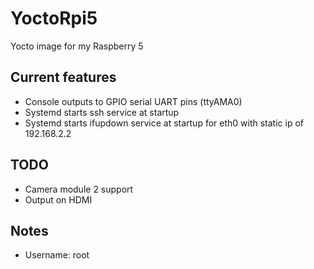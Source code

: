 # YoctoRpi5
Yocto image for my Raspberry 5

## Current features
* Console outputs to GPIO serial UART pins (ttyAMA0)
* Systemd starts ssh service at startup
* Systemd starts ifupdown service at startup for eth0 with static ip of 192.168.2.2

## TODO
* Camera module 2 support
* Output on HDMI

## Notes
* Username: root
